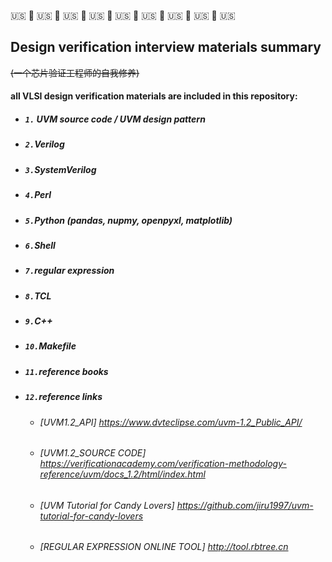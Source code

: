 🇺🇸 🗽 🇺🇸 🗽 🇺🇸 🗽 🇺🇸 🗽 🇺🇸 🗽 🇺🇸 🗽 🇺🇸 🗽 🇺🇸 🗽 🇺🇸 
## Design verification interview materials summary
~~(一个芯片验证工程师的自我修养)~~

#### all VLSI design verification materials are included in this repository:
- ##### `1.` UVM source code / UVM design pattern
- ##### `2.`Verilog 
- ##### `3.`SystemVerilog 
- ##### `4.`Perl 
- ##### `5.`Python (pandas, nupmy, openpyxl, matplotlib)
- ##### `6.`Shell
- ##### `7.`regular expression
- ##### `8.`TCL
- ##### `9.`C++
- ##### `10.`Makefile
- ##### `11.`reference books
- ##### `12.`reference links
    * ###### [UVM1.2_API]  https://www.dvteclipse.com/uvm-1.2_Public_API/
    * ###### [UVM1.2_SOURCE CODE] https://verificationacademy.com/verification-methodology-reference/uvm/docs_1.2/html/index.html
    * ###### [UVM Tutorial for Candy Lovers] https://github.com/jiru1997/uvm-tutorial-for-candy-lovers
    * ###### [REGULAR EXPRESSION ONLINE TOOL] http://tool.rbtree.cn
